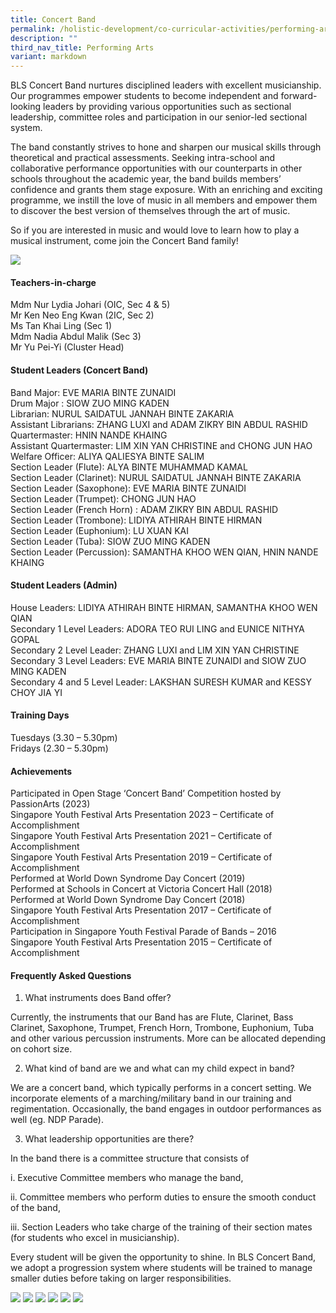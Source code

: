 ```yaml
---
title: Concert Band
permalink: /holistic-development/co-curricular-activities/performing-arts/concert-band/
description: ""
third_nav_title: Performing Arts
variant: markdown
---
```

BLS Concert Band nurtures disciplined leaders with excellent musicianship. Our programmes empower students to become independent and forward-looking leaders by providing various opportunities such as sectional leadership, committee roles and participation in our senior-led sectional system.

The band constantly strives to hone and sharpen our musical skills through theoretical and practical assessments. Seeking intra-school and collaborative performance opportunities with our counterparts in other schools throughout the academic year, the band builds members’ confidence and grants them stage exposure. With an enriching and exciting programme, we instill the love of music in all members and empower them to discover the best version of themselves through the art of music.

So if you are interested in music and would love to learn how to play a musical instrument, come join the Concert Band family!


![](/images/band.jpeg)

#### Teachers-in-charge
Mdm Nur Lydia Johari (OIC, Sec 4 &amp; 5)<br>
Mr Ken Neo Eng Kwan (2IC, Sec 2)<br>
Ms Tan Khai Ling (Sec 1)<br>
Mdm Nadia Abdul Malik (Sec 3)<br>
Mr Yu Pei-Yi (Cluster Head)<br>

#### Student Leaders (Concert Band)
Band Major: EVE MARIA BINTE ZUNAIDI<br>
Drum Major : SIOW ZUO MING KADEN<br>
Librarian: NURUL SAIDATUL JANNAH BINTE ZAKARIA<br>
Assistant Librarians: ZHANG LUXI and ADAM ZIKRY BIN ABDUL RASHID<br>
Quartermaster: HNIN NANDE KHAING<br>
Assistant Quartermaster: LIM XIN YAN CHRISTINE and CHONG JUN HAO<br>
Welfare Officer: ALIYA QALIESYA BINTE SALIM<br>
Section Leader (Flute): ALYA BINTE MUHAMMAD KAMAL<br>
Section Leader (Clarinet): NURUL SAIDATUL JANNAH BINTE ZAKARIA<br>
Section Leader (Saxophone): EVE MARIA BINTE ZUNAIDI<br>
Section Leader (Trumpet): CHONG JUN HAO<br>
Section Leader (French Horn) : ADAM ZIKRY BIN ABDUL RASHID<br>
Section Leader (Trombone): LIDIYA ATHIRAH BINTE HIRMAN<br>
Section Leader (Euphonium): LU XUAN KAI<br>
Section Leader (Tuba): SIOW ZUO MING KADEN<br>
Section Leader (Percussion): SAMANTHA KHOO WEN QIAN, HNIN NANDE KHAING

#### Student Leaders (Admin)
House Leaders: LIDIYA ATHIRAH BINTE HIRMAN, SAMANTHA KHOO WEN QIAN<br>
Secondary 1 Level Leaders: ADORA TEO RUI LING and EUNICE NITHYA GOPAL<br>
Secondary 2 Level Leader: ZHANG LUXI and LIM XIN YAN CHRISTINE<br>
Secondary 3 Level Leaders: EVE MARIA BINTE ZUNAIDI and SIOW ZUO MING KADEN<br>
Secondary 4 and 5 Level Leader: LAKSHAN SURESH KUMAR and KESSY CHOY JIA YI

#### Training Days
Tuesdays (3.30 – 5.30pm) <br>
Fridays (2.30 – 5.30pm) <br>

#### Achievements
Participated in Open Stage ‘Concert Band’ Competition hosted by PassionArts (2023)<br>
Singapore Youth Festival Arts Presentation 2023 – Certificate of Accomplishment<br>
Singapore Youth Festival Arts Presentation 2021 – Certificate of Accomplishment<br>
Singapore Youth Festival Arts Presentation 2019 – Certificate of Accomplishment<br>
Performed at World Down Syndrome Day Concert (2019)<br>
Performed at Schools in Concert at Victoria Concert Hall (2018)<br>
Performed at World Down Syndrome Day Concert (2018)<br>
Singapore Youth Festival Arts Presentation 2017 – Certificate of Accomplishment<br>
Participation in Singapore Youth Festival Parade of Bands – 2016<br>
Singapore Youth Festival Arts Presentation 2015 – Certificate of Accomplishment

#### Frequently Asked Questions

1.  What instruments does Band offer?&nbsp;

Currently, the instruments that our Band has are Flute, Clarinet, Bass Clarinet, Saxophone, Trumpet, French Horn, Trombone, Euphonium, Tuba and other various percussion instruments. More can be allocated depending on cohort size.

2. What kind of band are we and what can my child expect in band?

We are a concert band, which typically performs in a concert setting. We incorporate elements of a marching/military band in our training and regimentation. Occasionally, the band engages in outdoor performances as well (eg. NDP Parade).

3. What leadership opportunities are there?

In the band there is a committee structure that consists of

i. Executive Committee members who manage the band,

ii. Committee members who perform duties to ensure the smooth conduct of the band,

iii. Section Leaders who take charge of the training of their section mates (for students who excel in musicianship).

Every student will be given the opportunity to shine. In BLS Concert Band, we adopt a progression system where students will be trained to manage smaller duties before taking on larger responsibilities.

![](/images/B1.jpeg)
![](/images/B2.jpeg)
![](/images/B3.jpeg)
![](/images/B4.jpeg)
![](/images/B5.jpeg)
![](/images/B6.jpeg)